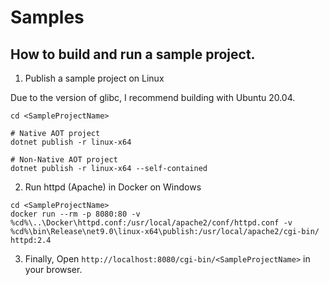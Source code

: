 # Samples

## How to build and run a sample project.

1. Publish a sample project on Linux

Due to the version of glibc, I recommend building with Ubuntu 20.04.

```
cd <SampleProjectName>

# Native AOT project
dotnet publish -r linux-x64

# Non-Native AOT project
dotnet publish -r linux-x64 --self-contained
```

2. Run httpd (Apache) in Docker on Windows
```
cd <SampleProjectName>
docker run --rm -p 8080:80 -v %cd%\..\Docker\httpd.conf:/usr/local/apache2/conf/httpd.conf -v %cd%\bin\Release\net9.0\linux-x64\publish:/usr/local/apache2/cgi-bin/ httpd:2.4
```

3. Finally, Open `http://localhost:8080/cgi-bin/<SampleProjectName>` in your browser.